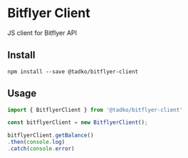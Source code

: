 Bitflyer Client
====

JS client for Bitflyer API

## Install

`npm install --save @tadko/bitflyer-client`

## Usage
```typescript
import { BitflyerClient } from '@tadko/bitflyer-client'

const bitflyerClient = new BitflyerClient();

bitflyerClient.getBalance()
.then(console.log)
.catch(console.error)
```

